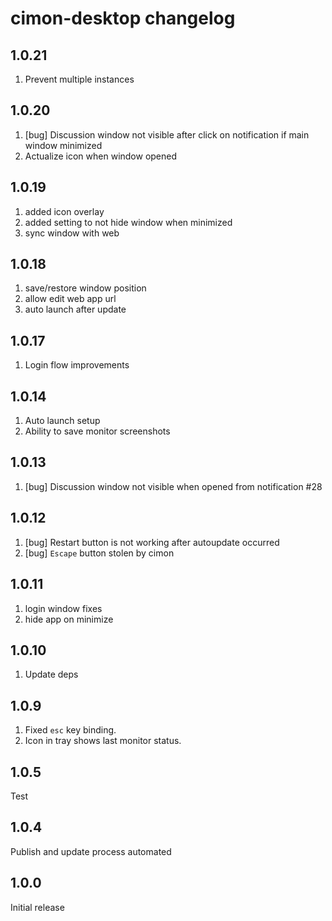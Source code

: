 # cimon-desktop changelog

## 1.0.21
1. Prevent multiple instances

## 1.0.20
1. [bug] Discussion window not visible after click on notification if main window minimized
2. Actualize icon when window opened

## 1.0.19
1. added icon overlay
2. added setting to not hide window when minimized
3. sync window with web

## 1.0.18
1. save/restore window position
2. allow edit web app url
3. auto launch after update

## 1.0.17
1. Login flow improvements

## 1.0.14
1. Auto launch setup
2. Ability to save monitor screenshots

## 1.0.13
1. [bug]  Discussion window not visible when opened from notification #28

## 1.0.12
1. [bug] Restart button is not working after autoupdate occurred
2. [bug] `Escape` button stolen by cimon

## 1.0.11
1. login window fixes
2. hide app on minimize

## 1.0.10
1. Update deps

## 1.0.9
1. Fixed `esc` key binding.
2. Icon in tray shows last monitor status.

## 1.0.5
Test

## 1.0.4
Publish and update process automated

## 1.0.0
Initial release
